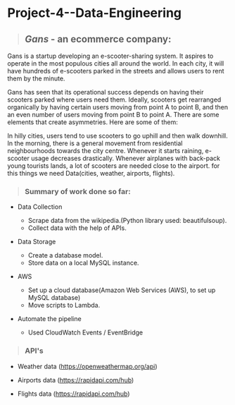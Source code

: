 # Project-4--Data-Engineering
>## _Gans_ - an ecommerce company:

Gans is a startup developing an e-scooter-sharing system. It aspires to operate in the most populous cities all around the world. In each city, it will have hundreds of e-scooters parked in the streets and allows users to rent them by the minute.

Gans has seen that its operational success depends on having their scooters parked where users need them. Ideally, scooters get rearranged organically by having certain users moving from point A to point B, and then an even number of users moving from point B to point A. There are some elements that create asymmetries. Here are some of them:

In hilly cities, users tend to use scooters to go uphill and then walk downhill. In the morning, there is a general movement from residential neighbourhoods towards the city centre. Whenever it starts raining, e-scooter usage decreases drastically. Whenever airplanes with back-pack young tourists lands, a lot of scooters are needed close to the airport. for this things we need Data(cities, weather, airports, flights).

>### Summary of work done so far:


* Data Collection
  - Scrape data from the wikipedia.(Python library used: beautifulsoup).
   - Collect data with the help of APIs.
 
* Data Storage
     - Create a database model.
     - Store data on a local MySQL instance.

* AWS
    - Set up a cloud database(Amazon Web Services (AWS), to set up MySQL database)
     - Move scripts to Lambda.

* Automate the pipeline
     - Used CloudWatch Events / EventBridge


>### API's

   * Weather data (https://openweathermap.org/api)

   * Airports data (https://rapidapi.com/hub)

   * Flights data (https://rapidapi.com/hub) 
